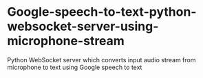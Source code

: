 # Google-speech-to-text-python-websocket-server-using-microphone-stream
Python WebSocket server which converts input audio stream from microphone to text using Google speech to text
